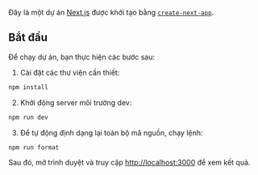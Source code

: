 Đây là một dự án [Next.js](https://nextjs.org) được khởi tạo bằng [`create-next-app`](https://github.com/vercel/next.js/tree/canary/packages/create-next-app).

## Bắt đầu

Để chạy dự án, bạn thực hiện các bước sau:

1. Cài đặt các thư viện cần thiết:

```bash
npm install
```

2. Khởi động server môi trường dev:

```bash
npm run dev
```

3. Để tự động định dạng lại toàn bộ mã nguồn, chạy lệnh:

```bash
npm run format
```

Sau đó, mở trình duyệt và truy cập [http://localhost:3000](http://localhost:3000) để xem kết quả.
